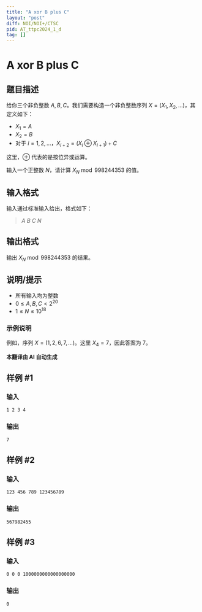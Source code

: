 ```yaml
---
title: "A xor B plus C"
layout: "post"
diff: NOI/NOI+/CTSC
pid: AT_ttpc2024_1_d
tag: []
---
```


# A xor B plus C

## 题目描述

给你三个非负整数 $A, B, C$。我们需要构造一个非负整数序列 $X = (X_1, X_2, \dots)$，其定义如下：

- $X_1 = A$
- $X_2 = B$
- 对于 $i = 1, 2, \dots$，$X_{i+2} = (X_i \oplus X_{i+1}) + C$

这里，$\oplus$ 代表的是按位异或运算。

输入一个正整数 $N$，请计算 $X_N \bmod 998244353$ 的值。

## 输入格式

输入通过标准输入给出，格式如下：

> $A$ $B$ $C$ $N$

## 输出格式

输出 $X_N \bmod 998244353$ 的结果。

## 说明/提示

- 所有输入均为整数
- $0 \le A, B, C < 2^{20}$
- $1 \le N \le 10^{18}$

### 示例说明

例如，序列 $X = (1, 2, 6, 7, \dots)$。这里 $X_4 = 7$，因此答案为 7。

 **本翻译由 AI 自动生成**

## 样例 #1

### 输入

```
1 2 3 4
```

### 输出

```
7
```

## 样例 #2

### 输入

```
123 456 789 123456789
```

### 输出

```
567982455
```

## 样例 #3

### 输入

```
0 0 0 1000000000000000000
```

### 输出

```
0
```

